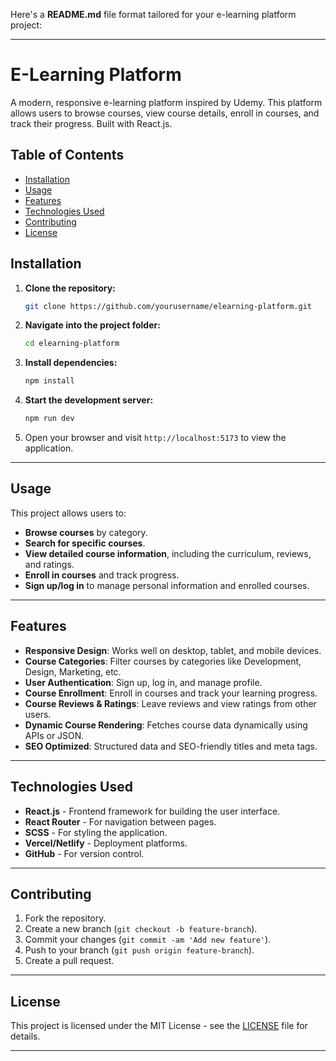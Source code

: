 Here's a **README.md** file format tailored for your e-learning platform project:

---

# **E-Learning Platform**

A modern, responsive e-learning platform inspired by Udemy. This platform allows users to browse courses, view course details, enroll in courses, and track their progress. Built with React.js.

## **Table of Contents**
- [Installation](#installation)
- [Usage](#usage)
- [Features](#features)
- [Technologies Used](#technologies-used)
- [Contributing](#contributing)
- [License](#license)

## **Installation**

1. **Clone the repository:**
   ```bash
   git clone https://github.com/yourusername/elearning-platform.git
   ```

2. **Navigate into the project folder:**
   ```bash
   cd elearning-platform
   ```

3. **Install dependencies:**
   ```bash
   npm install
   ```

4. **Start the development server:**
   ```bash
   npm run dev
   ```

5. Open your browser and visit `http://localhost:5173` to view the application.

---

## **Usage**

This project allows users to:
- **Browse courses** by category.
- **Search for specific courses**.
- **View detailed course information**, including the curriculum, reviews, and ratings.
- **Enroll in courses** and track progress.
- **Sign up/log in** to manage personal information and enrolled courses.

---

## **Features**
- **Responsive Design**: Works well on desktop, tablet, and mobile devices.
- **Course Categories**: Filter courses by categories like Development, Design, Marketing, etc.
- **User Authentication**: Sign up, log in, and manage profile.
- **Course Enrollment**: Enroll in courses and track your learning progress.
- **Course Reviews & Ratings**: Leave reviews and view ratings from other users.
- **Dynamic Course Rendering**: Fetches course data dynamically using APIs or JSON.
- **SEO Optimized**: Structured data and SEO-friendly titles and meta tags.

---

## **Technologies Used**
- **React.js** - Frontend framework for building the user interface.
- **React Router** - For navigation between pages.
- **SCSS** - For styling the application.
- **Vercel/Netlify** - Deployment platforms.
- **GitHub** - For version control.

---

## **Contributing**

1. Fork the repository.
2. Create a new branch (`git checkout -b feature-branch`).
3. Commit your changes (`git commit -am 'Add new feature'`).
4. Push to your branch (`git push origin feature-branch`).
5. Create a pull request.

---

## **License**

This project is licensed under the MIT License - see the [LICENSE](LICENSE) file for details.

---

